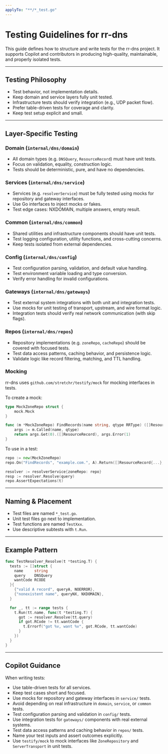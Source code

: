 ```yaml
---
applyTo: "**/*_test.go"
---
```


# Testing Guidelines for rr-dns

This guide defines how to structure and write tests for the rr-dns project. It supports Copilot and contributors in producing high-quality, maintainable, and properly isolated tests.

---

## Testing Philosophy

- Test behavior, not implementation details.
- Keep domain and service layers fully unit tested.
- Infrastructure tests should verify integration (e.g., UDP packet flow).
- Prefer table-driven tests for coverage and clarity.
- Keep test setup explicit and small.

---

## Layer-Specific Testing

### Domain (`internal/dns/domain`)

- All domain types (e.g. `DNSQuery`, `ResourceRecord`) must have unit tests.
- Focus on validation, equality, construction logic.
- Tests should be deterministic, pure, and have no dependencies.

### Services (`internal/dns/service`)

- Services (e.g. `resolverService`) must be fully tested using mocks for repository and gateway interfaces.
- Use Go interfaces to inject mocks or fakes.
- Test edge cases: NXDOMAIN, multiple answers, empty result.

### Common (`internal/dns/common`)

- Shared utilities and infrastructure components should have unit tests.
- Test logging configuration, utility functions, and cross-cutting concerns.
- Keep tests isolated from external dependencies.

### Config (`internal/dns/config`)

- Test configuration parsing, validation, and default value handling.
- Test environment variable loading and type conversion.
- Verify error handling for invalid configurations.

### Gateways (`internal/dns/gateways`)

- Test external system integrations with both unit and integration tests.
- Use mocks for unit testing of transport, upstream, and wire format logic.
- Integration tests should verify real network communication (with skip flags).

### Repos (`internal/dns/repos`)

- Repository implementations (e.g. `zoneRepo`, `cacheRepo`) should be covered with focused tests.
- Test data access patterns, caching behavior, and persistence logic.
- Validate logic like record filtering, matching, and TTL handling.

### Mocking

rr-dns uses `github.com/stretchr/testify/mock` for mocking interfaces in tests.

To create a mock:
```go
type MockZoneRepo struct {
    mock.Mock
}

func (m *MockZoneRepo) FindRecords(name string, qtype RRType) ([]ResourceRecord, error) {
    args := m.Called(name, qtype)
    return args.Get(0).([]ResourceRecord), args.Error(1)
}
```

To use in a test:
```go
repo := new(MockZoneRepo)
repo.On("FindRecords", "example.com.", A).Return([]ResourceRecord{...}, nil)

resolver := resolverService{zoneRepo: repo}
resp := resolver.Resolve(query)
repo.AssertExpectations(t)
```

---

## Naming & Placement

- Test files are named `*_test.go`.
- Unit test files go next to implementation.
- Test functions are named `TestXxx`.
- Use descriptive subtests with `t.Run`.

---

## Example Pattern

```go
func TestResolver_Resolve(t *testing.T) {
  tests := []struct {
    name     string
    query    DNSQuery
    wantCode RCODE
  }{
    {"valid A record", queryA, NOERROR},
    {"nonexistent name", queryNX, NXDOMAIN},
  }

  for _, tt := range tests {
    t.Run(tt.name, func(t *testing.T) {
      got := resolver.Resolve(tt.query)
      if got.RCode != tt.wantCode {
        t.Errorf("got %v, want %v", got.RCode, tt.wantCode)
      }
    })
  }
}
```

---

## Copilot Guidance

When writing tests:
- Use table-driven tests for all services.
- Keep test cases short and focused.
- Use mocks for repository and gateway interfaces in `service/` tests.
- Avoid depending on real infrastructure in `domain`, `service`, or `common` tests.
- Test configuration parsing and validation in `config/` tests.
- Use integration tests for `gateways/` components with real external systems.
- Test data access patterns and caching behavior in `repos/` tests.
- Name your test inputs and assert outcomes explicitly.
- Use `testify/mock` to mock interfaces like `ZoneRepository` and `ServerTransport` in unit tests.
